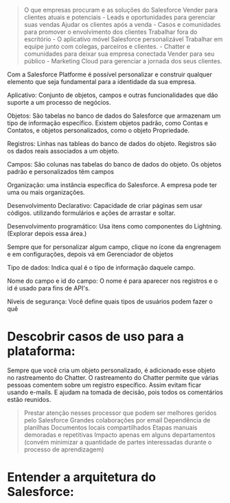 > O que empresas procuram e as soluções do Salesforce
    Vender para clientes atuais e potenciais
        - Leads e oportunidades para gerenciar suas vendas
    Ajudar os clientes após a venda
        - Casos e comunidades para promover o envolvimento dos clientes
    Trabalhar fora do escritório
        - O aplicativo móvel Salesforce personalizável
    Trabalhar em equipe junto com colegas, parceiros e clientes.
        - Chatter e comunidades para deixar sua empresa conectada
    Vender para seu público
        - Marketing Cloud para gerenciar a jornada dos seus clientes.

Com a Salesforce Platforme é possível personalizar e 
construir qualquer elemento que seja fundamental para
a identidade da sua empresa.

Aplicativo: Conjunto de objetos, campos e outras funcionalidades
que dão suporte a um processo de negócios.

Objetos: São tabelas no banco de dados do Salesforce que
armazenam um tipo de informação específico. Existem objetos
padrão, como Contas e Contatos, e objetos personalizados,
como o objeto Propriedade.

Registros: Linhas nas tableas do banco de dados do objeto.
Registros são os dados reais associados a um objeto.

Campos: São colunas nas tabelas do banco de dados do objeto.
Os objetos padrão e personalizados têm campos

Organização: uma instância específica do Salesforce. A empresa pode ter uma ou
mais organizações.

Desenvolvimento Declarativo: Capacidade de criar páginas sem usar códigos.
utilizando formulários e ações de arrastar e soltar.

Desenvolvimento programático: Usa itens como componentes do Lightning.
(Explorar depois essa área.)

Sempre que for personalizar algum campo, clique no ícone da engrenagem e em 
configurações, depois vá em Gerenciador de objetos

Tipo de dados: Indica qual é o tipo de informação daquele campo.

Nome do campo e id do campo: O nome é para aparecer nos registros e o id é
usado para fins de API's.

Níveis de segurança: Você define quais tipos de usuários podem fazer o quê

# Descobrir casos de uso para a plataforma:

Sempre que você cria um objeto personalizado, é adicionado esse objeto no 
rastreamento do Chatter. O rastreamento do Chatter permite que várias pessoas
comentem sobre um registro específico. Assim evitam ficar usando e-mails.
E ajudam na tomada de decisão, pois todos os comentários estão reunidos.

> Prestar atenção nesses processor que podem ser melhores geridos pelo Salesforce
    Grandes colaborações por email
    Dependência de planilhas
    Documentos locais compartilhados
    Etapas manuais demoradas e repetitivas
    Impacto apenas em alguns departamentos (convém minimizar a quantidade de partes interessadas durante o processo de aprendizagem)

# Entender a arquitetura do Salesforce:

